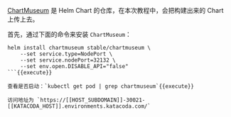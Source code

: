 [ChartMuseum](https://github.com/helm/chartmuseum) 是 Helm Chart 的仓库，在本次教程中，会把构建出来的 Chart 上传上去。

首先，通过下面的命令来安装 `ChartMuseum`：

```
helm install chartmuseum stable/chartmuseum \
    --set service.type=NodePort \
    --set service.nodePort=32132 \
    --set env.open.DISABLE_API="false"
```{{execute}}

查看是否启动：`kubectl get pod | grep chartmuseum`{{execute}}

访问地址为 `https://[[HOST_SUBDOMAIN]]-30021-[[KATACODA_HOST]].environments.katacoda.com/`
